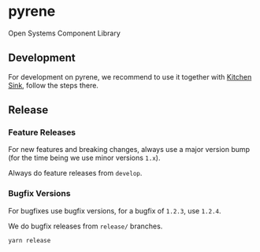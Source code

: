 # pyrene
Open Systems Component Library

## Development

For development on pyrene, we recommend to use it together with [Kitchen Sink](/browse), follow the steps there.

## Release

### Feature Releases

For new features and breaking changes, always use a major version bump (for the time being we use minor versions `1.x`).

Always do feature releases from `develop`.

### Bugfix Versions

For bugfixes use bugfix versions, for a bugfix of `1.2.3`, use `1.2.4`.

We do bugfix releases from `release/` branches.

```bash
yarn release
```
